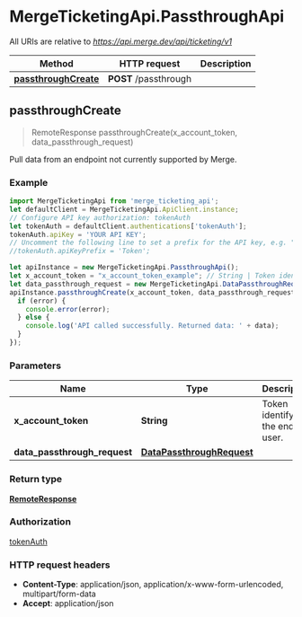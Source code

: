 # MergeTicketingApi.PassthroughApi

All URIs are relative to *https://api.merge.dev/api/ticketing/v1*

Method | HTTP request | Description
------------- | ------------- | -------------
[**passthroughCreate**](PassthroughApi.md#passthroughCreate) | **POST** /passthrough | 



## passthroughCreate

> RemoteResponse passthroughCreate(x_account_token, data_passthrough_request)



Pull data from an endpoint not currently supported by Merge.

### Example

```javascript
import MergeTicketingApi from 'merge_ticketing_api';
let defaultClient = MergeTicketingApi.ApiClient.instance;
// Configure API key authorization: tokenAuth
let tokenAuth = defaultClient.authentications['tokenAuth'];
tokenAuth.apiKey = 'YOUR API KEY';
// Uncomment the following line to set a prefix for the API key, e.g. "Token" (defaults to null)
//tokenAuth.apiKeyPrefix = 'Token';

let apiInstance = new MergeTicketingApi.PassthroughApi();
let x_account_token = "x_account_token_example"; // String | Token identifying the end user.
let data_passthrough_request = new MergeTicketingApi.DataPassthroughRequest(); // DataPassthroughRequest | 
apiInstance.passthroughCreate(x_account_token, data_passthrough_request, (error, data, response) => {
  if (error) {
    console.error(error);
  } else {
    console.log('API called successfully. Returned data: ' + data);
  }
});
```

### Parameters


Name | Type | Description  | Notes
------------- | ------------- | ------------- | -------------
 **x_account_token** | **String**| Token identifying the end user. | 
 **data_passthrough_request** | [**DataPassthroughRequest**](DataPassthroughRequest.md)|  | 

### Return type

[**RemoteResponse**](RemoteResponse.md)

### Authorization

[tokenAuth](../README.md#tokenAuth)

### HTTP request headers

- **Content-Type**: application/json, application/x-www-form-urlencoded, multipart/form-data
- **Accept**: application/json


